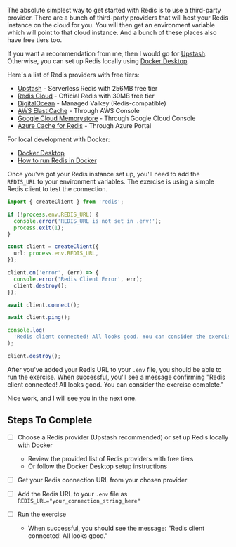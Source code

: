 The absolute simplest way to get started with Redis is to use a third-party provider. There are a bunch of third-party providers that will host your Redis instance on the cloud for you. You will then get an environment variable which will point to that cloud instance. And a bunch of these places also have free tiers too.

If you want a recommendation from me, then I would go for [Upstash](https://upstash.com/pricing/redis). Otherwise, you can set up Redis locally using [Docker Desktop](https://docs.docker.com/desktop/).

Here's a list of Redis providers with free tiers:

- [Upstash](https://upstash.com/pricing/redis) - Serverless Redis with 256MB free tier
- [Redis Cloud](https://redis.io/try-free/) - Official Redis with 30MB free tier
- [DigitalOcean](https://www.digitalocean.com/products/managed-databases-valkey) - Managed Valkey (Redis-compatible)
- [AWS ElastiCache](https://aws.amazon.com/elasticache/) - Through AWS Console
- [Google Cloud Memorystore](https://cloud.google.com/memorystore) - Through Google Cloud Console
- [Azure Cache for Redis](https://azure.microsoft.com/en-us/services/cache/) - Through Azure Portal

For local development with Docker:

- [Docker Desktop](https://docs.docker.com/desktop/)
- [How to run Redis in Docker](https://www.docker.com/blog/how-to-use-the-redis-docker-official-image/)

Once you've got your Redis instance set up, you'll need to add the `REDIS_URL` to your environment variables. The exercise is using a simple Redis client to test the connection.

```ts
import { createClient } from 'redis';

if (!process.env.REDIS_URL) {
  console.error('REDIS_URL is not set in .env!');
  process.exit(1);
}

const client = createClient({
  url: process.env.REDIS_URL,
});

client.on('error', (err) => {
  console.error('Redis Client Error', err);
  client.destroy();
});

await client.connect();

await client.ping();

console.log(
  'Redis client connected! All looks good. You can consider the exercise complete.',
);

client.destroy();
```

After you've added your Redis URL to your `.env` file, you should be able to run the exercise. When successful, you'll see a message confirming "Redis client connected! All looks good. You can consider the exercise complete."

Nice work, and I will see you in the next one.

## Steps To Complete

- [ ] Choose a Redis provider (Upstash recommended) or set up Redis locally with Docker
  - Review the provided list of Redis providers with free tiers
  - Or follow the Docker Desktop setup instructions

- [ ] Get your Redis connection URL from your chosen provider

- [ ] Add the Redis URL to your `.env` file as `REDIS_URL="your_connection_string_here"`

- [ ] Run the exercise
  - When successful, you should see the message: "Redis client connected! All looks good."
